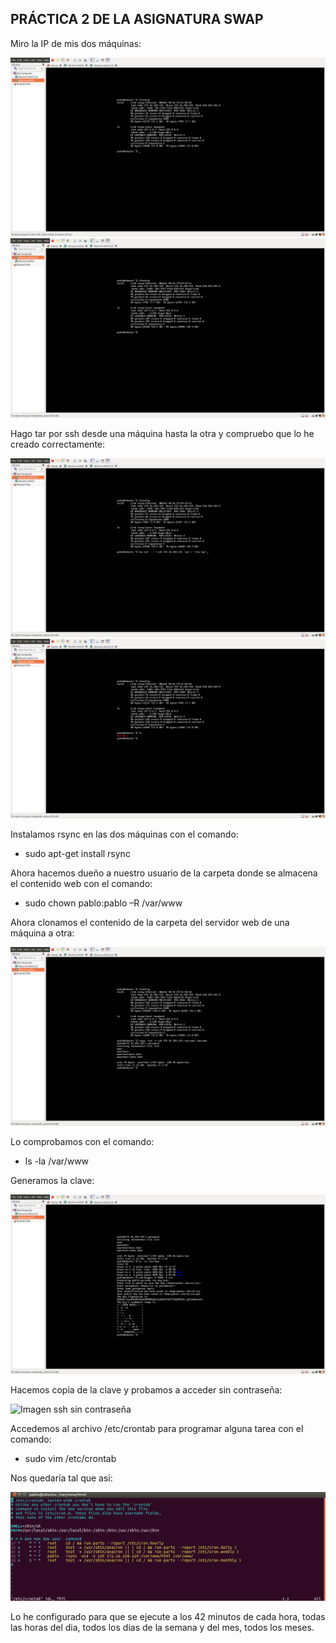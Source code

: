 ## PRÁCTICA 2 DE LA ASIGNATURA SWAP

Miro la IP de mis dos máquinas:

![Imagen ifconfig](./img/ifconfig1.png)
![Imagen ifconfig](./img/ifconfig2.png)

Hago tar por ssh desde una máquina hasta la otra y compruebo que lo he creado correctamente:

![Imagen tar](./img/tar.png)
![Imagen comprobación](./img/tar_creado.png)

Instalamos rsync en las dos máquinas con el comando:

- sudo apt-get install rsync

Ahora hacemos dueño a nuestro usuario de la carpeta donde se almacena el contenido web con el comando:

- sudo chown pablo:pablo –R /var/www

Ahora clonamos el contenido de la carpeta del servidor web de una máquina a otra:

![Imagen rsync](./img/rsync.png)

Lo comprobamos con el comando:

- ls -la /var/www

Generamos la clave:

![Imagen clave](./img/clave.png)

Hacemos copia de la clave y probamos a acceder sin contraseña:

![Imagen ssh sin contraseña](./img/sin_contraseña.png)

Accedemos al archivo /etc/crontab para programar alguna tarea con el comando:

- sudo vim /etc/crontab

Nos quedaría tal que asi:

![Imagen crontab](./img/crontab.png)

Lo he configurado para que se ejecute a los 42 minutos de cada hora, todas las horas del dia, todos los dias de la semana y del mes, todos los meses.







